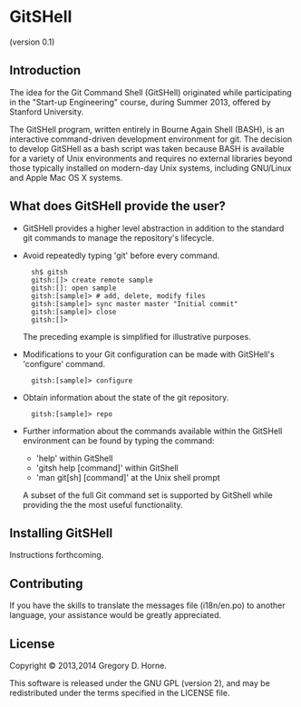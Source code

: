 # GitSHell
(version 0.1)


## Introduction

The idea for the Git Command Shell (GitSHell) originated while participating in the
"Start-up Engineering" course, during Summer 2013, offered by Stanford University.

The GitSHell program, written entirely in Bourne Again Shell (BASH), is an interactive command-driven
development environment for git. The decision to develop GitSHell as a bash script was taken because
BASH is available for a variety of Unix environments and requires no external libraries beyond those
typically installed on modern-day Unix systems, including GNU/Linux and Apple Mac OS X systems.

## What does GitSHell provide the user?

* GitSHell provides a higher level abstraction in addition to the standard git
  commands to manage the repository's lifecycle.

* Avoid repeatedly typing 'git' before every command.

        sh$ gitsh
        gitsh:[]> create remote sample
        gitsh:[]: open sample
        gitsh:[sample]> # add, delete, modify files
        gitsh:[sample]> sync master master "Initial commit"
        gitsh:[sample]> close
        gitsh:[]>

  The preceding example is simplified for illustrative purposes.

* Modifications to your Git configuration can be made with GitSHell's
  'configure' command.

		gitsh:[sample]> configure

* Obtain information about the state of the git repository.

		gitsh:[sample]> repo

* Further information about the commands available within the GitSHell
  environment can be found by typing the command:

  * 'help' within GitShell
  * 'gitsh help [command]' within GitShell
  * 'man git[sh] [command]' at the Unix shell prompt

  A subset of the full Git command set is supported by GitShell while 
  providing the the most useful functionality.

## Installing GitSHell

Instructions forthcoming.

## Contributing

If you have the skills to translate the messages file (i18n/en.po) to
another language, your assistance would be greatly appreciated.

## License

Copyright © 2013,2014 Gregory D. Horne.

This software is released under the GNU GPL (version 2),
and may be redistributed under the terms specified in the
LICENSE file.

